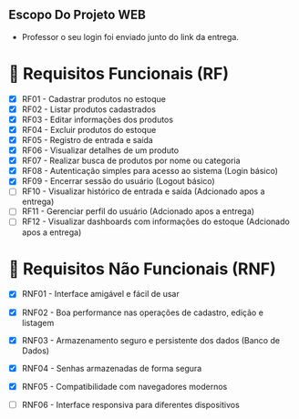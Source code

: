 ## Escopo Do Projeto WEB
- Professor o seu login foi enviado junto do link da entrega.

# 🎯 Requisitos Funcionais (RF)

- [x] RF01 - Cadastrar produtos no estoque
- [x] RF02 - Listar produtos cadastrados
- [x] RF03 - Editar informações dos produtos
- [x] RF04 - Excluir produtos do estoque
- [x] RF05 - Registro de entrada e saída
- [x] RF06 - Visualizar detalhes de um produto
- [x] RF07 - Realizar busca de produtos por nome ou categoria
- [x] RF08 - Autenticação simples para acesso ao sistema (Login básico)
- [x] RF09 - Encerrar sessão do usuário (Logout básico)
- [ ] RF10 - Visualizar histórico de entrada e saída (Adcionado apos a entrega)
- [ ] RF11 - Gerenciar perfil do usuário (Adcionado apos a entrega)
- [ ] RF12 - Visualizar dashboards com informações do estoque (Adcionado apos a entrega)

# 🚦 Requisitos Não Funcionais (RNF)

- [x] RNF01 - Interface amigável e fácil de usar
- [x] RNF02 - Boa performance nas operações de cadastro, edição e listagem
- [x] RNF03 - Armazenamento seguro e persistente dos dados (Banco de Dados)
- [x] RNF04 - Senhas armazenadas de forma segura
- [x] RNF05 - Compatibilidade com navegadores modernos
- [ ] RNF06 - Interface responsiva para diferentes dispositivos


